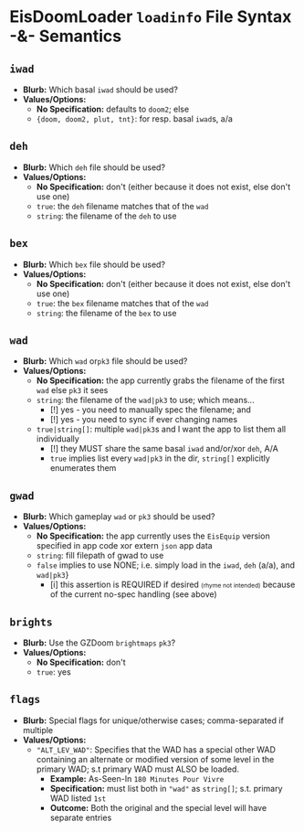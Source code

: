 # EisDoomLoader `loadinfo` File Syntax -&- Semantics

## `iwad`
* **Blurb:** Which basal `iwad` should be used?
* **Values/Options:**
	* **No Specification:** defaults to `doom2`; else
	* `{doom, doom2, plut, tnt}`: for resp. basal `iwad`s, a/a
## `deh`
* **Blurb:** Which `deh` file should be used?
* **Values/Options:**
	* **No Specification:** don't (either because it does not exist, else don't use one)
	* `true`: the `deh` filename matches that of the `wad`
	* `string`: the filename of the `deh` to use

## `bex`
* **Blurb:** Which `bex` file should be used?
* **Values/Options:**
	* **No Specification:** don't (either because it does not exist, else don't use one)
	* `true`: the `bex` filename matches that of the `wad`
	* `string`: the filename of the `bex` to use
## `wad`
* **Blurb:** Which `wad` or`pk3` file should be used?
* **Values/Options:**
	* **No Specification:** the app currently grabs the filename of the first `wad` else `pk3` it sees
	* `string`: the filename of the `wad|pk3` to use; which means...
		* [!] yes - you need to manually spec the filename; and
		* [!] yes - you need to sync if ever changing names 
	* `true|string[]`: multiple `wad|pk3`s and I want the app to list them all individually
		* [!] they MUST share the same basal `iwad` and/or/xor `deh`, A/A
		* `true` implies list every `wad|pk3` in the dir, `string[]` explicitly enumerates them 
## `gwad`
* **Blurb:** Which gameplay `wad` or `pk3` should be used?
* **Values/Options:**
	* **No Specification:** the app currently uses the `EisEquip` version specified in app code xor extern `json` app data
	* `string`: fill filepath of gwad to use
	* `false` implies to use NONE; i.e. simply load in the `iwad`, `deh` (a/a), and `wad|pk3`} 
		- [i] this assertion is REQUIRED if desired <span style="font-size:0.75em;">(rhyme not intended)</span> because of the current no-spec handling (see above)
## `brights`
* **Blurb:** Use the GZDoom `brightmaps` `pk3`?
* **Values/Options:**
	* **No Specification:** don't
	* `true`: yes
## `flags`
* **Blurb:** Special flags for unique/otherwise cases; comma-separated if multiple
* **Values/Options:**
	* `"ALT_LEV_WAD"`: Specifies that the WAD has a special other WAD containing an alternate or modified version of some level in the primary WAD; s.t primary WAD must ALSO be loaded.
		* **Example:** As-Seen-In `180 Minutes Pour Vivre`
		* **Specification:** must list both in `"wad"` as `string[]`; s.t. primary WAD listed `1st`
		* **Outcome:** Both the original and the special level will have separate entries

